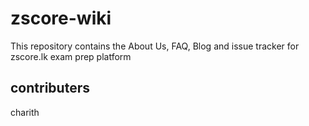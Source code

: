 # zscore-wiki

This repository contains the About Us, FAQ, Blog and issue tracker for zscore.lk exam prep platform
## contributers
charith